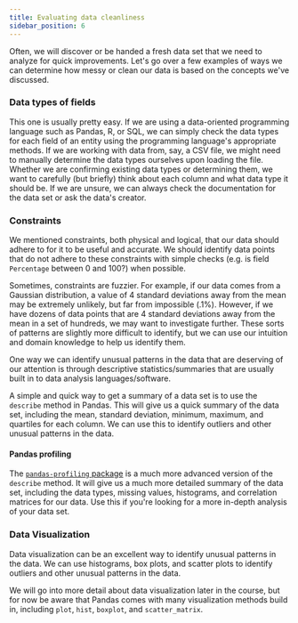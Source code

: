 ```yaml
---
title: Evaluating data cleanliness
sidebar_position: 6
---
```


Often, we will discover or be handed a fresh data set that we need to analyze for quick improvements. Let's go over a few examples of ways we can determine how messy or clean our data is based on the concepts we've discussed.

### Data types of fields

This one is usually pretty easy. If we are using a data-oriented programming language such as Pandas, R, or SQL, we can simply check the data types for each field of an entity using the programming language's appropriate methods. If we are working with data from, say, a CSV file, we might need to manually determine the data types ourselves upon loading the file. Whether we are confirming existing data types or determining them, we want to carefully (but briefly) think about each column and what data type it should be. If we are unsure, we can always check the documentation for the data set or ask the data's creator.

### Constraints

We mentioned constraints, both physical and logical, that our data should adhere to for it to be useful and accurate. We should identify data points that do not adhere to these constraints with simple checks (e.g. is field `Percentage` between 0 and 100?) when possible. 

Sometimes, constraints are fuzzier. For example, if our data comes from a Gaussian distribution, a value of 4 standard deviations away from the mean may be extremely unlikely, but far from impossible (.1%). However, if we have dozens of data points that are 4 standard deviations away from the mean in a set of hundreds, we may want to investigate further. These sorts of patterns are slightly more difficult to identify, but we can use our intuition and domain knowledge to help us identify them.

One way we can identify unusual patterns in the data that are deserving of our attention is through descriptive statistics/summaries that are usually built in to data analysis languages/software.

A simple and quick way to get a summary of a data set is to use the `describe` method in Pandas. This will give us a quick summary of the data set, including the mean, standard deviation, minimum, maximum, and quartiles for each column. We can use this to identify outliers and other unusual patterns in the data.

#### Pandas profiling

The [`pandas-profiling` package](https://pandas-profiling.ydata.ai/docs/master/index.html) is a much more advanced version of the `describe` method. It will give us a much more detailed summary of the data set, including the data types, missing values, histograms, and correlation matrices for our data. Use this if you're looking for a more in-depth analysis of your data set.

### Data Visualization

Data visualization can be an excellent way to identify unusual patterns in the data. We can use histograms, box plots, and scatter plots to identify outliers and other unusual patterns in the data. 

We will go into more detail about data visualization later in the course, but for now be aware that Pandas comes with many visualization methods build in, including `plot`, `hist`, `boxplot`, and `scatter_matrix`.